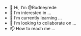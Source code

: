 - 👋 Hi, I’m @Rodneyrede
- 👀 I’m interested in ...
- 🌱 I’m currently learning ...
- 💞️ I’m looking to collaborate on ...
- 📫 How to reach me ...

<!---
Rodneyrede/Rodneyrede is a ✨ special ✨ repository because its `README.md` (this file) appears on your GitHub profile.
You can click the Preview link to take a look at your changes.
--->
